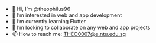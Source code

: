 - 👋 Hi, I’m @theophilus96
- 👀 I’m interested in web and app development
- 🌱 I’m currently learning Flutter
- 💞️ I’m looking to collaborate on any web and app projects
- 📫 How to reach me: THEO0007@e.ntu.edu.sg

<!---
theophilus96/theophilus96 is a ✨ special ✨ repository because its `README.md` (this file) appears on your GitHub profile.
You can click the Preview link to take a look at your changes.
--->
